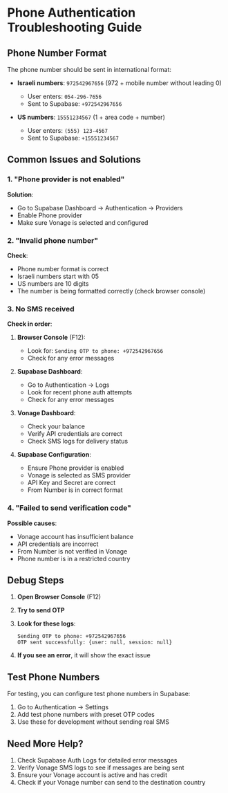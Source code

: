 # Phone Authentication Troubleshooting Guide

## Phone Number Format

The phone number should be sent in international format:
- **Israeli numbers**: `972542967656` (972 + mobile number without leading 0)
  - User enters: `054-296-7656`
  - Sent to Supabase: `+972542967656`
  
- **US numbers**: `15551234567` (1 + area code + number)
  - User enters: `(555) 123-4567`
  - Sent to Supabase: `+15551234567`

## Common Issues and Solutions

### 1. "Phone provider is not enabled"
**Solution**: 
- Go to Supabase Dashboard → Authentication → Providers
- Enable Phone provider
- Make sure Vonage is selected and configured

### 2. "Invalid phone number"
**Check**:
- Phone number format is correct
- Israeli numbers start with 05
- US numbers are 10 digits
- The number is being formatted correctly (check browser console)

### 3. No SMS received
**Check in order**:

1. **Browser Console** (F12):
   - Look for: `Sending OTP to phone: +972542967656`
   - Check for any error messages

2. **Supabase Dashboard**:
   - Go to Authentication → Logs
   - Look for recent phone auth attempts
   - Check for any error messages

3. **Vonage Dashboard**:
   - Check your balance
   - Verify API credentials are correct
   - Check SMS logs for delivery status

4. **Supabase Configuration**:
   - Ensure Phone provider is enabled
   - Vonage is selected as SMS provider
   - API Key and Secret are correct
   - From Number is in correct format

### 4. "Failed to send verification code"
**Possible causes**:
- Vonage account has insufficient balance
- API credentials are incorrect
- From Number is not verified in Vonage
- Phone number is in a restricted country

## Debug Steps

1. **Open Browser Console** (F12)
2. **Try to send OTP**
3. **Look for these logs**:
   ```
   Sending OTP to phone: +972542967656
   OTP sent successfully: {user: null, session: null}
   ```

4. **If you see an error**, it will show the exact issue

## Test Phone Numbers

For testing, you can configure test phone numbers in Supabase:
1. Go to Authentication → Settings
2. Add test phone numbers with preset OTP codes
3. Use these for development without sending real SMS

## Need More Help?

1. Check Supabase Auth Logs for detailed error messages
2. Verify Vonage SMS logs to see if messages are being sent
3. Ensure your Vonage account is active and has credit
4. Check if your Vonage number can send to the destination country